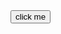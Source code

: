 <html>
<body>
<div id="content"></div>
<button id="button">click me</button>

<script type="text/javascript">
function generateQuote() {
	var quote = []

	quote[0] = "This is the first quote"
	quote[1] = "This is the second quote"
	quote[2] = "This is the third quote"
	quote[3] = "This is the forth quote"
	quote[4] = "This is the fifth quote"
	quote[5] = "This is the sixth quote"
	quote[6] = "This is the seventh quote"
	quote[7] = "This is the eighth quote"
	quote[8] = "This is the ninth quote"
	quote[9] = "This is the tenth quote"
	quote[10] = "This is the eleventh quote"

	var number = Math.random();
	var quotecount = quote.length;
	var randomquote = Math.floor(quotecount * number);

	var output = document.getElementById("content");
	output.innerHTML = quote[randomquote];
}

var button = document.getElementById("button");
	
button.addEventListener("click", generateQuote);

var name = []

name[0] = "Matt"
name[1] = "
name[2] = "
name[3] = "
name[4] = "

</script>
</body>
</html>
